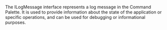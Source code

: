 The ILogMessage interface represents a log message in the Command Palette. It is used to provide information about the state of the application or specific operations, and can be used for debugging or informational purposes.